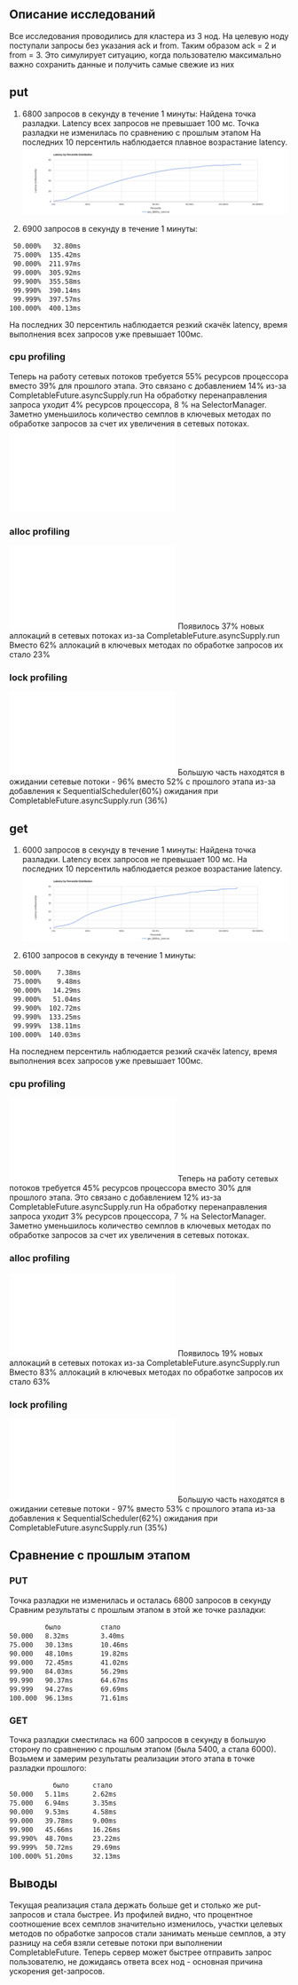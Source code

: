 ## Описание исследований

Все исследования проводились для кластера из 3 нод. На целевую ноду поступали запросы без указания ack и from.
Таким образом ack = 2 и from = 3. Это симулирует ситуацию, когда пользователю максимально важно сохранить данные и
получить самые свежие из них

## put

1. 6800 запросов в секунду в течение 1 минуты:
   Найдена точка разладки. Latency всех запросов не превышает 100 мс. Точка разладки не изменилась по сравнению с
   прошлым этапом
   На последних 10 персентиль наблюдается плавное возрастание latency.
   ![put_6800rs_1min.png](put_6800rs_1min.png)

2. 6900 запросов в секунду в течение 1 минуты:

```
 50.000%   32.80ms
 75.000%  135.42ms
 90.000%  211.97ms
 99.000%  305.92ms
 99.900%  355.58ms
 99.990%  390.14ms
 99.999%  397.57ms
100.000%  400.13ms
```

На последних 30 персентиль наблюдается резкий скачёк latency, время выполнения всех запросов уже превышает 100мс.

### cpu profiling

Теперь на работу сетевых потоков требуется 55% ресурсов процессора вместо 39% для прошлого этапа. Это связано
с добавлением 14% из-за CompletableFuture.asyncSupply.run
На обработку перенаправления запроса уходит 4% ресурсов процессора, 8 % на SelectorManager. Заметно уменьшилось
количество семплов в ключевых методах по обработке запросов за счет их увеличения в сетевых потоках.
![cpu](../profiler_results/stage5/put_6800rs_cpu.html)

### alloc profiling

![alloc](../profiler_results/stage5/put_6800rs_alloc.html)
Появилось 37% новых аллокаций в сетевых потоках из-за CompletableFuture.asyncSupply.run
Вместо 62% аллокаций в ключевых методах по обработке запросов их стало 23%

### lock profiling

![lock](../profiler_results/stage5/put_6800rs_lock.html)
Большую часть находятся в ожидании сетевые потоки - 96% вместо 52% с прошлого этапа
из-за добавления к SequentialScheduler(60%) ожидания при CompletableFuture.asyncSupply.run (36%)

## get

1. 6000 запросов в секунду в течение 1 минуты:
   Найдена точка разладки. Latency всех запросов не превышает 100 мс.
   На последних 10 персентиль наблюдается резкое возрастание latency.
   ![get_6000rs_1min.png](get_6000rs_1min.png)

2. 6100 запросов в секунду в течение 1 минуты:

```
 50.000%    7.38ms
 75.000%    9.48ms
 90.000%   14.29ms
 99.000%   51.04ms
 99.900%  102.72ms
 99.990%  133.25ms
 99.999%  138.11ms
100.000%  140.03ms
```
На последнем персентиль наблюдается резкий скачёк latency, время выполнения всех запросов уже превышает 100мс.

### cpu profiling

![cpu](../profiler_results/stage5/get_6000rs_cpu.html)
Теперь на работу сетевых потоков требуется 45% ресурсов процессора вместо 30% для прошлого этапа. Это связано
с добавлением 12% из-за CompletableFuture.asyncSupply.run
На обработку перенаправления запроса уходит 3% ресурсов процессора, 7 % на SelectorManager. Заметно уменьшилось
количество семплов в ключевых методах по обработке запросов за счет их увеличения в сетевых потоках.
### alloc profiling

![alloc](../profiler_results/stage5/get_6000rs_alloc.html)
Появилось 19% новых аллокаций в сетевых потоках из-за CompletableFuture.asyncSupply.run
Вместо 83% аллокаций в ключевых методах по обработке запросов их стало 63%
### lock profiling

![lock](../profiler_results/stage5/get_6000rs_lock.html)
Большую часть находятся в ожидании сетевые потоки - 97% вместо 53% с прошлого этапа
из-за добавления к SequentialScheduler(62%) ожидания при CompletableFuture.asyncSupply.run (35%)


## Сравнение с прошлым этапом

### PUT

Точка разладки не изменилась и осталась 6800 запросов в секунду
Сравним результаты с прошлым этапом в этой же точке разладки:

```
         было          стало
50.000   8.32ms        3.40ms
75.000   30.13ms       10.46ms
90.000   48.10ms       19.82ms
99.000   72.45ms       41.02ms
99.900   84.03ms       56.29ms
99.990   90.37ms       64.67ms
99.999   94.27ms       69.69ms
100.000  96.13ms       71.61ms
```

### GET

Точка разладки сместилась на 600 запросов в секунду в большую сторону по сравнению с прошлым этапом
(была 5400, а стала 6000).
Возьмем и замерим результаты реализации этого этапа в точке разладки прошлого:

```          
           было      стало
50.000   5.11ms      2.62ms
75.000   6.94ms      3.35ms
90.000   9.53ms      4.58ms
99.000   39.78ms     9.00ms
99.900   45.66ms     16.26ms  
99.990%  48.70ms     23.22ms
99.999%  50.72ms     29.69ms
100.000% 51.20ms     32.13ms
```

## Выводы

Текущая реализация стала держать больше get и столько же put-запросов и стала быстрее. Из профилей видно, что
процентное соотношение всех семплов значительно изменилось, участки целевых методов по обработке запросов стали 
занимать меньше семплов, а эту разницу на себя взяли сетевые потоки при выполнении CompletableFuture. Теперь сервер 
может быстрее отправить запрос пользователю, не дожидаясь ответа всех нод - основная причина ускорения get-запросов. 